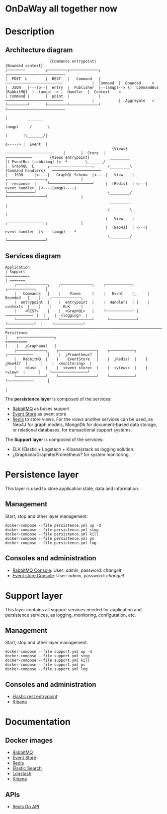 OnDaWay all together now
========================

# Description

## Architecture diagram

                        {Commands entrypoint}                                                           {Bounded context}
    ┌────────         ┌─────────┬─────────────┐                                                    ┌───────────┬──────────────            
    │  POST  L        |  REST   |   Command   |             ──────────────────────────             |  Command  |  Bounded     >           
    │  JSON   |---(o--|  entry  |  Publisher  |--(amqp)--> ()  CommandBus [RabbitMQ]  )--(amqp)--> |  Handler  |  Context    <            
    │ command |       |  point  |             |             ──────────────────────────             |           |  Aggregate   >           
    └─────────┘       └─────────┴─────────────┘                                                    └───────────┴──────────────            
                                                                                                                   |         _______    
                                                                                                                 (amqp)     /       \   
                                                                                                                   |       |\_______/|  
                                                                                                                   o-----> |  Event  |  
                                                    {Views}                              ──────────────────────    |       |  Store  |  
    ┌───────────        {Views entrypoint}         _________                            () EventBus [rabbitmq] )<--┘        \_______/   
    |  GraphQL  L      ┌───────────────────┐      /_________\       {Command handlers}   ──────────────────────                                 
    |   JSON     |<----|   GraphQL Schema  |<----|   View    |     ┌─────────────────┐               |
    |  response  |     └───────────────────┘     |  [Redis]  | <---|  event handler  |<----(amqp)----┤
    └────────────┘                                \_________/      └─────────────────┘               |
                                                   _________                                         |
                                                  /_________\                                        |
                                                 |   View    |     ┌─────────────────┐               |
                                                 |  [Neo4J]  | <---|  event handler  |<----(amqp)----┘
                                                  \_________/      └─────────────────┘


## Services diagram

    Application                                                                       │ Support
    ===========                                                                       │ =======
        ┌──────────────┐    ┌──────────────┐    ┌────────────┐      ┌────────────┐    │  
        |   Commands   |    |    Views     |    |   Event    |_     |  Bounded   |_   │    ┌─────────────┐
        |  entrypoint  |    |  entrypoint  |    |  Handlers  | |    |  contexts  | |  │    |     ELK     |
        |    <REST>    |    |  <GraphQL>   |    └────────────┘ |     ────────────┘ |  │    |  <logging>  |
        └──────────────┘    └──────────────┘      └────────────┘      └────────────┘  │    └─────────────┘
    ──────────────────────────────────────────────────────────────────────────────────┤
    Persitence                                                                        │    ┌────────────────┐
    ==========                                                                        │    |   ¿Graphana?   |
        ┌─────────────┐    ┌─────────────────┐    ┌───────────┐    ┌───────────┐      │    |  ¿Prometheus?  |
        |   RabbitMQ  |    |    EventStore   |    |  ¿Redis?  |    |  ¿Neo4J?  |      │    |  <monitoring>  |   
        |    <bus>    |    |  <event store>  |    |  <views>  |    |   <view>  |      │    └────────────────┘
        └─────────────┘    └─────────────────┘    └───────────┘    └───────────┘      │
                                                                                      │


The **persistence layer** is composed of the services:

  - [RabbitMQ](https://www.rabbitmq.com/) as buses support
  - [Event Store](https://geteventstore.com/) as event store
  - [Redis](http://redis.io) to store views. For the *views* another services can be used, as Neo4J for graph models, MongoDb for document-based data storage, or relational databases, for transactional support systems.

The **Support layer** is composed of the services:

  - ELK (Elastic + Logstach + Kibana)stack as logging solution.
  - ¿Graphana/Graphite/Prometheus? for system monitoring.


# Persistence layer 

This layer is used to store application state, data and information. 

## Management

Start, stop and other layer management: 

    docker-compose --file persistence.yml up -d
    docker-compose --file persistence.yml stop
    docker-compose --file persistence.yml kill
    docker-compose --file persistence.yml ps 
    docker-compose --file persistence.yml log 

## Consoles and administration

  - [RabbitMQ Console](http://localhost:15672): User: *admin*, password: *changeit*
  - [Event store Console](http://localhost:2113): User: *admin*, password: *changeit*


# Support layer 

This layer contains all support services needed for application and persistence services, as logging, monitoring, configuration, etc.

## Management

Start, stop and other layer management: 

    docker-compose --file support.yml up -d
    docker-compose --file support.yml stop
    docker-compose --file support.yml kill
    docker-compose --file support.yml ps 
    docker-compose --file support.yml log 

## Consoles and administration

  - [Elastic rest entrypoint](http://localhost:9200/) 
  - [Kibana](http://localhost:5601)


# Documentation

## Docker images

  - [RabbitMQ](https://hub.docker.com/_/rabbitmq/)
  - [Event Store](https://hub.docker.com/r/madkom/eventstore-docker/)
  - [Redis](https://hub.docker.com/_/redis/)
  - [Elastic Search](https://hub.docker.com/_/elasticsearch/)
  - [Logstash](https://hub.docker.com/_/logstash/)
  - [Kibana](https://hub.docker.com/_/kibana/)


## APIs

  - [Redis Go API](https://github.com/go-redis/redis)

